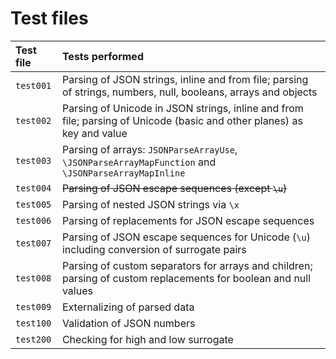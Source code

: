 # Test files

| Test file | Tests performed |
| :---      | :---            |
| `test001` | Parsing of JSON strings, inline and from file; parsing of strings, numbers, null, booleans, arrays and objects |
| `test002` | Parsing of Unicode in JSON strings, inline and from file; parsing of Unicode (basic and other planes) as key and value |
| `test003` | Parsing of arrays: `JSONParseArrayUse`, `\JSONParseArrayMapFunction` and `\JSONParseArrayMapInline` |
| `test004` | ~~Parsing of JSON escape sequences (except `\u`)~~ |
| `test005` | Parsing of nested JSON strings via `\x` |
| `test006` | Parsing of replacements for JSON escape sequences |
| `test007` | Parsing of JSON escape sequences for Unicode (`\u`) including conversion of surrogate pairs |
| `test008` | Parsing of custom separators for arrays and children; parsing of custom replacements for boolean and null values |
| `test009` | Externalizing of parsed data |
| `test100` | Validation of JSON numbers |
| `test200` | Checking for high and low surrogate |
